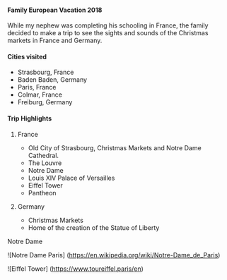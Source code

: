 #### Family European Vacation 2018

While my nephew was completing his schooling in France, the family decided to make a trip to see the sights and sounds of the Christmas markets in France and Germany.

#### Cities visited

* Strasbourg, France
* Baden Baden, Germany
* Paris, France
* Colmar, France
* Freiburg, Germany

#### Trip Highlights

1. France
    * Old City of Strasbourg, Christmas Markets and Notre Dame Cathedral.
    * The Louvre
    * Notre Dame
    * Louis XIV Palace of Versailles
    * Eiffel Tower
    * Pantheon

2. Germany
    * Christmas Markets
    * Home of the creation of the Statue of Liberty


Notre Dame

![Notre Dame Paris] (https://en.wikipedia.org/wiki/Notre-Dame_de_Paris)


![Eiffel Tower] (https://www.toureiffel.paris/en)





